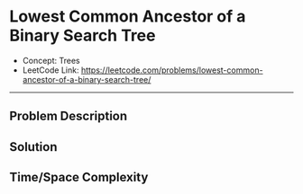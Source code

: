 # Lowest Common Ancestor of a Binary Search Tree

- Concept: Trees
- LeetCode Link: https://leetcode.com/problems/lowest-common-ancestor-of-a-binary-search-tree/

---

## Problem Description

## Solution

## Time/Space Complexity

